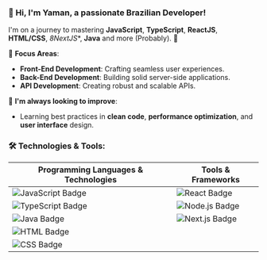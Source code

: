 ### 👋 Hi, I'm **Yaman**, a passionate Brazilian Developer!

I'm on a journey to mastering **JavaScript**, **TypeScript**, **ReactJS**, **HTML/CSS**, *8NextJS**, **Java** and more (Probably). 🚀

🔹 **Focus Areas**:  
- **Front-End Development**: Crafting seamless user experiences.  
- **Back-End Development**: Building solid server-side applications.  
- **API Development**: Creating robust and scalable APIs.

🔹 **I'm always looking to improve**:  
- Learning best practices in **clean code**, **performance optimization**, and **user interface** design.


### 🛠️ Technologies & Tools:

| **Programming Languages & Technologies** | **Tools & Frameworks** |
| ---------------------------------------- | ---------------------- |
| ![JavaScript Badge](https://img.shields.io/badge/JavaScript-F7DF1E?style=for-the-badge&logo=javascript&logoColor=white) | ![React Badge](https://img.shields.io/badge/React-61DAFB?style=for-the-badge&logo=react&logoColor=black) |
| ![TypeScript Badge](https://img.shields.io/badge/TypeScript-3178C6?style=for-the-badge&logo=typescript&logoColor=white) | ![Node.js Badge](https://img.shields.io/badge/Node.js-339933?style=for-the-badge&logo=node.js&logoColor=white) |
| ![Java Badge](https://img.shields.io/badge/Java-ED8B00?style=for-the-badge&logo=openjdk&logoColor=white)| ![Next.js Badge](https://img.shields.io/badge/Next.js-000000?style=for-the-badge&logo=next.js&logoColor=white)|
| ![HTML Badge](https://img.shields.io/badge/HTML5-E34F26?style=for-the-badge&logo=html5&logoColor=white) | |
| ![CSS Badge](https://img.shields.io/badge/CSS3-1572B6?style=for-the-badge&logo=css3&logoColor=white) | |


